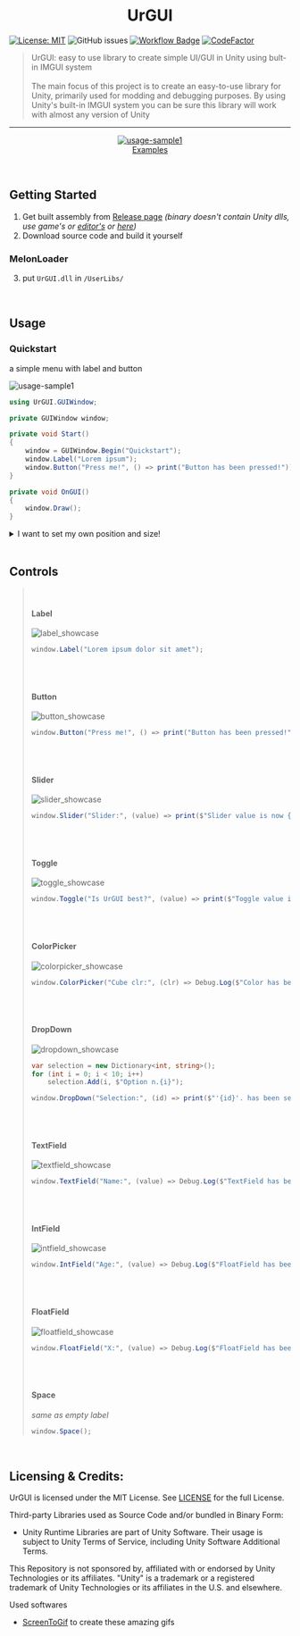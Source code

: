 
<h1 align="center">UrGUI</h1>

[![License: MIT](https://img.shields.io/badge/License-MIT-yellow.svg)](https://opensource.org/licenses/MIT) ![GitHub issues](https://img.shields.io/github/issues/Hirashi3630/UrGUI) [![Workflow Badge](https://github.com/Hirashi3630/UrGUI/actions/workflows/ReleaseBuild.yml/badge.svg)](https://github.com/Hirashi3630/UrGUI/actions/workflows/ReleaseBuild.yml) [![CodeFactor](https://www.codefactor.io/repository/github/hirashi3630/urgui/badge/main)](https://www.codefactor.io/repository/github/hirashi3630/urgui/overview/main)

> UrGUI: easy to use library to create simple UI/GUI in Unity using bult-in IMGUI system
> <br><br>
> The main focus of this project is to create an easy-to-use library for Unity, primarily used for modding and debugging purposes. By using Unity's built-in IMGUI system you can be sure this library will work with almost any version of Unity

----

<p align="center">
  <a href="UrGUI.Examples/CompleteExample.cs" >
    <img src="Assets/Media/complete_showcase.gif?raw=true" alt="usage-sample1">
  </a>
<br>
  <a href="UrGUI.Examples/">Examples</a>
</p>

<br>

## Getting Started

1. Get built assembly from [Release page](https://github.com/Hirashi3630/UrGUI/releases) _(binary doesn't contain Unity dlls, use game's or [editor's](https://docs.unity3d.com/Manual/UsingDLL.html) or [here](https://github.com/Hirashi3630/UrGUI/tree/main/Assemblies/))_
2. Download source code and build it yourself

### MelonLoader

3. put `UrGUI.dll` in `/UserLibs/`

<br>


## Usage

### Quickstart

a simple menu with label and button

<img src="Assets/Media/quickstart_showcase.gif?raw=true" alt="usage-sample1">

```cs
using UrGUI.GUIWindow;

private GUIWindow window;

private void Start()
{
    window = GUIWindow.Begin("Quickstart");
    window.Label("Lorem ipsum");
    window.Button("Press me!", () => print("Button has been pressed!"));
}

private void OnGUI()
{
    window.Draw();
}
```

<details><summary>I want to set my own position and size!</summary><blockquote>

(x, y, width, height)

  ```cs
  window = GUIWindow.Begin("Custom size!", startX: 50, 50, 200, 600);
  ```

</blockquote></details>

<br>

## Controls

<blockquote>

<br>

#### Label

<img src="Assets/Media/label_showcase.gif?raw=true" alt="label_showcase">


  ```cs
  window.Label("Lorem ipsum dolor sit amet");
  ```

<br><br>

#### Button

  <img src="Assets/Media/button_showcase.gif?raw=true" alt="button_showcase">


  ```cs
 window.Button("Press me!", () => print("Button has been pressed!"));
  ```

<br><br>

#### Slider

  <img src="Assets/Media/slider_showcase.gif?raw=true" alt="slider_showcase">


  ```cs
  window.Slider("Slider:", (value) => print($"Slider value is now {value}"), 0.69f, 0f, 1f, true);
  ```

<br><br>

#### Toggle

  <img src="Assets/Media/toggle_showcase.gif?raw=true" alt="toggle_showcase">


  ```cs
  window.Toggle("Is UrGUI best?", (value) => print($"Toggle value is now {value}"), false);
  ```

<br><br>

#### ColorPicker

  <img src="Assets/Media/colorpicker_showcase.gif?raw=true" alt="colorpicker_showcase">


  ```cs
  window.ColorPicker("Cube clr:", (clr) => Debug.Log($"Color has been changed to {clr}"), Color.red);
  ```

<br><br>

#### DropDown

  <img src="Assets/Media/dropdown_showcase.gif?raw=true" alt="dropdown_showcase">


  ```cs
  var selection = new Dictionary<int, string>();
  for (int i = 0; i < 10; i++)
      selection.Add(i, $"Option n.{i}");

  window.DropDown("Selection:", (id) => print($"'{id}'. has been selected!"), 0,  selection); 
  ```

<br><br>

#### TextField

  <img src="Assets/Media/textfield_showcase.gif?raw=true" alt="textfield_showcase">


  ```cs
  window.TextField("Name:", (value) => Debug.Log($"TextField has been changed to '{value}'"), "Sample Text");
  ```

<br><br>

#### IntField

  <img src="Assets/Media/intfield_showcase.gif?raw=true" alt="intfield_showcase">


  ```cs
  window.IntField("Age:", (value) => Debug.Log($"FloatField has been changed to '{value}'"), 1234);
  ```

<br><br>

#### FloatField

  <img src="Assets/Media/floatfield_showcase.gif?raw=true" alt="floatfield_showcase">


  ```cs
  window.FloatField("X:", (value) => Debug.Log($"FloatField has been changed to '{value}'"), 12.34f);
  ```

<br><br>

#### Space

*same as empty label*

  ```cs
  window.Space();
  ```

</blockquote>

<br>

## Licensing & Credits:

UrGUI is licensed under the MIT License. See [LICENSE](https://github.com/Hirashi3630/UrGUI/blob/main/LICENSE) for the full License.

Third-party Libraries used as Source Code and/or bundled in Binary Form:
- Unity Runtime Libraries are part of Unity Software.
  Their usage is subject to Unity Terms of Service, including Unity Software Additional Terms.

This Repository is not sponsored by, affiliated with or endorsed by Unity Technologies or its affiliates.
"Unity" is a trademark or a registered trademark of Unity Technologies or its affiliates in the U.S. and elsewhere.

Used softwares
 - [ScreenToGif](https://github.com/NickeManarin/ScreenToGif) to create these amazing gifs